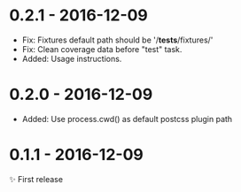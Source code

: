 # 0.2.1 - 2016-12-09

- Fix: Fixtures default path should be '/__tests__/fixtures/'
- Fix: Clean coverage data before "test" task.
- Added: Usage instructions.

# 0.2.0 - 2016-12-09

- Added: Use process.cwd() as default postcss plugin path

# 0.1.1 - 2016-12-09

✨ First release

